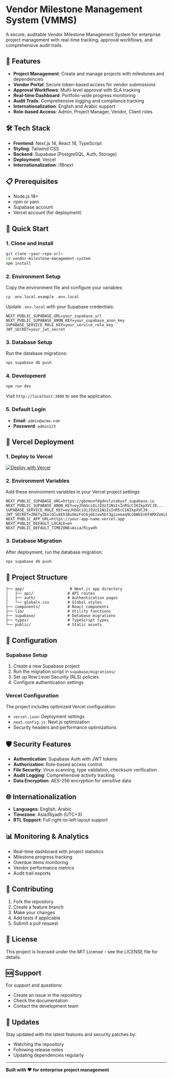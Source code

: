 # Vendor Milestone Management System (VMMS)

A secure, auditable Vendor Milestone Management System for enterprise project management with real-time tracking, approval workflows, and comprehensive audit trails.

## 🚀 Features

- **Project Management**: Create and manage projects with milestones and dependencies
- **Vendor Portal**: Secure token-based access for vendor submissions
- **Approval Workflows**: Multi-level approval with SLA tracking
- **Real-time Dashboard**: Portfolio-wide progress monitoring
- **Audit Trails**: Comprehensive logging and compliance tracking
- **Internationalization**: English and Arabic support
- **Role-based Access**: Admin, Project Manager, Vendor, Client roles

## 🛠 Tech Stack

- **Frontend**: Next.js 14, React 18, TypeScript
- **Styling**: Tailwind CSS
- **Backend**: Supabase (PostgreSQL, Auth, Storage)
- **Deployment**: Vercel
- **Internationalization**: i18next

## 📋 Prerequisites

- Node.js 18+ 
- npm or yarn
- Supabase account
- Vercel account (for deployment)

## 🚀 Quick Start

### 1. Clone and Install

```bash
git clone <your-repo-url>
cd vendor-milestone-management-system
npm install
```

### 2. Environment Setup

Copy the environment file and configure your variables:

```bash
cp .env.local.example .env.local
```

Update `.env.local` with your Supabase credentials:

```env
NEXT_PUBLIC_SUPABASE_URL=your_supabase_url
NEXT_PUBLIC_SUPABASE_ANON_KEY=your_supabase_anon_key
SUPABASE_SERVICE_ROLE_KEY=your_service_role_key
JWT_SECRET=your_jwt_secret
```

### 3. Database Setup

Run the database migrations:

```bash
npx supabase db push
```

### 4. Development

```bash
npm run dev
```

Visit `http://localhost:3000` to see the application.

### 5. Default Login

- **Email**: `admin@acme.com`
- **Password**: `admin123`

## 🚀 Vercel Deployment

### 1. Deploy to Vercel

[![Deploy with Vercel](https://vercel.com/button)](https://vercel.com/new/clone?repository-url=https://github.com/your-username/vendor-milestone-management-system)

### 2. Environment Variables

Add these environment variables in your Vercel project settings:

```env
NEXT_PUBLIC_SUPABASE_URL=https://gbnmunfdgdnvlzcabyxf.supabase.co
NEXT_PUBLIC_SUPABASE_ANON_KEY=eyJhbGciOiJIUzI1NiIsInR5cCI6IkpXVCJ9...
SUPABASE_SERVICE_ROLE_KEY=eyJhbGciOiJIUzI1NiIsInR5cCI6IkpXVCJ9...
JWT_SECRET=ZRETyZEelQiukEh3AvUmzFoC6j6Ezxw5bt3gizeeaq9LGbWUInEFAMXZekLbN6ytnvJ4fcfBqWdYCw/PCieT5w==
NEXT_PUBLIC_APP_URL=https://your-app-name.vercel.app
NEXT_PUBLIC_DEFAULT_LOCALE=en
NEXT_PUBLIC_DEFAULT_TIMEZONE=Asia/Riyadh
```

### 3. Database Migration

After deployment, run the database migration:

```bash
npx supabase db push
```

## 📁 Project Structure

```
├── app/                    # Next.js app directory
│   ├── api/               # API routes
│   ├── auth/              # Authentication pages
│   └── globals.css        # Global styles
├── components/            # React components
├── lib/                   # Utility functions
├── supabase/              # Database migrations
├── types/                 # TypeScript types
└── public/                # Static assets
```

## 🔧 Configuration

### Supabase Setup

1. Create a new Supabase project
2. Run the migration script in `supabase/migrations/`
3. Set up Row Level Security (RLS) policies
4. Configure authentication settings

### Vercel Configuration

The project includes optimized Vercel configuration:

- `vercel.json`: Deployment settings
- `next.config.js`: Next.js optimization
- Security headers and performance optimizations

## 🛡 Security Features

- **Authentication**: Supabase Auth with JWT tokens
- **Authorization**: Role-based access control
- **File Security**: Virus scanning, type validation, checksum verification
- **Audit Logging**: Comprehensive activity tracking
- **Data Encryption**: AES-256 encryption for sensitive data

## 🌐 Internationalization

- **Languages**: English, Arabic
- **Timezone**: Asia/Riyadh (UTC+3)
- **RTL Support**: Full right-to-left layout support

## 📊 Monitoring & Analytics

- Real-time dashboard with project statistics
- Milestone progress tracking
- Overdue items monitoring
- Vendor performance metrics
- Audit trail exports

## 🤝 Contributing

1. Fork the repository
2. Create a feature branch
3. Make your changes
4. Add tests if applicable
5. Submit a pull request

## 📄 License

This project is licensed under the MIT License - see the LICENSE file for details.

## 🆘 Support

For support and questions:

- Create an issue in the repository
- Check the documentation
- Contact the development team

## 🔄 Updates

Stay updated with the latest features and security patches by:

- Watching the repository
- Following release notes
- Updating dependencies regularly

---

**Built with ❤️ for enterprise project management**